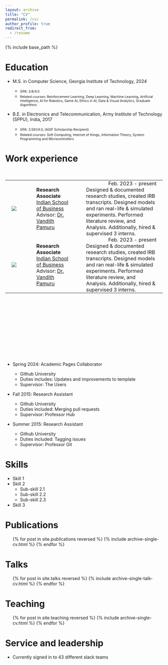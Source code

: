 ```yaml
---
layout: archive
title: "CV"
permalink: /cv/
author_profile: true
redirect_from:
  - /resume
---
```


{% include base_path %}



<script>
    function pressBtn(p) {

      var id_btn=["exp-btn", "pub-btn"], class_btn=["fas fa-plus-square", "fas fa-minus-square"];
      var id_div=["exp-div", "pub-div"], style_div=["height: 300px; overflow: auto;", "height: 400px; overflow: auto;"];

      var btn = document.getElementById(id_btn[p]);
      if(btn.className == class_btn[0]) {
        btn.className = class_btn[1];
        document.getElementById(id_div[p]).style = "";
      }
      else {
        btn.className = class_btn[0];
        document.getElementById(id_div[p]).style = style_div[p];
      }
    }

    function img_hover(e, f) {
      e.setAttribute("src", f);
    }
    function img_unhover(e, f) {
      e.setAttribute("src", f);
    }
</script>



Education
======
* M.S. in Computer Science, Georgia Institute of Technology, 2024
  + <span style="font-size: 0.75em">GPA: 3.8/4.0</span>
  + <span style="font-size: 0.75em">Related courses: Reinforcement Learning, Deep Learning, Machine Learning, Artificial Intelligence, AI for Robotics, Game AI, Ethics in AI, Data & Visual Analytics, Graduate Algorithms</span>
   
* B.E. in Electronics and Telecommunication, Army Institute of Technology (SPPU), India, 2017
  + <span style="font-size: 0.75em">GPA: 3.561/4.0, (AGIF Scholarship Recipient)</span>
  + <span style="font-size: 0.75em">Related courses: Soft Computing, Internet of things, Information Theory, System Programming and Microcontrollers</span>


<!-- adding td
td {
  padding: 0px 20px 0px 20px;
  vertical-align: middle;
}
td.all {
  width: 100%;
}
td.exp-avatar {
  width: 15%;
}
td.exp-description {
  width: 80%;
}
td.pub-avatar {
  width: 30%;
}
td.pub-description {
  width: 65%;
}--> 







Work experience
======
<div style="height: 600px; overflow: auto;" id="exp-div">
  <table><tbody>
    <tr>
      <td style="padding: 0px 20px 0px 20px;vertical-align: middle;width: 15%;">
      <img src="https://www.isb.edu/content/dam/sites/diri/logo.png" />
      </td>
      <td style="padding: 0px 20px 0px 20px;vertical-align: middle;width: 30%;">
      <b>Research Associate</b>
      <br>
      <a href="www.isb.edu" target="_blank">Indian School of Business</a>
      <br>
      Advisor: <a href="https://www.isb.edu/en/research-thought-leadership/faculty/faculty-directory/vandith-pamuru.html">Dr. Vandith Pamuru</a>
      </td>
      <td style="padding: 0px 20px 0px 20px;vertical-align: middle;width: 50%;">
      <span style="float: right;">Feb. 2023 - present</span>
      <br>
      Designed & documented research studies, created IRB transcripts. 
      Designed models and ran real-life & simulated experiments. Performed literature review, and Analysis. Additionally, hired & supervised 3 interns.
      </td>
    </tr>
    <br>
    <tr>
      <td style="padding: 0px 20px 0px 20px;vertical-align: middle;width: 15%;">
      <img src="https://www.isb.edu/content/dam/sites/diri/logo.png" />
      </td>
      <td style="padding: 0px 20px 0px 20px;vertical-align: middle;width: 30%;">
      <b>Research Associate</b>
      <br>
      <a href="www.isb.edu" target="_blank">Indian School of Business</a>
      <br>
      Advisor: <a href="https://www.isb.edu/en/research-thought-leadership/faculty/faculty-directory/vandith-pamuru.html">Dr. Vandith Pamuru</a>
      </td>
      <td style="padding: 0px 20px 0px 20px;vertical-align: middle;width: 50%;">
      <span style="float: right;">Feb. 2023 - present</span>
      <br>
      Designed & documented research studies, created IRB transcripts. 
      Designed models and ran real-life & simulated experiments. Performed literature review, and Analysis. Additionally, hired & supervised 3 interns.
      </td>
    </tr>








    
  </tbody></table>
</div>





  

* Spring 2024: Academic Pages Collaborator
  * Github University
  * Duties includes: Updates and improvements to template
  * Supervisor: The Users

* Fall 2015: Research Assistant
  * Github University
  * Duties included: Merging pull requests
  * Supervisor: Professor Hub

* Summer 2015: Research Assistant
  * Github University
  * Duties included: Tagging issues
  * Supervisor: Professor Git
  
Skills
======
* Skill 1
* Skill 2
  * Sub-skill 2.1
  * Sub-skill 2.2
  * Sub-skill 2.3
* Skill 3

Publications
======
  <ul>{% for post in site.publications reversed %}
    {% include archive-single-cv.html %}
  {% endfor %}</ul>
  
Talks
======
  <ul>{% for post in site.talks reversed %}
    {% include archive-single-talk-cv.html  %}
  {% endfor %}</ul>
  
Teaching
======
  <ul>{% for post in site.teaching reversed %}
    {% include archive-single-cv.html %}
  {% endfor %}</ul>
  
Service and leadership
======
* Currently signed in to 43 different slack teams
